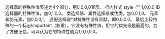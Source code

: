选择器的特殊性值表述为4个部分，用0,0,0,0表示。
行内样式 style=""	1,0,0,0
ID选择器的特殊性值，加0,1,0,0。
类选择器、属性选择器或伪类，加0,0,1,0。
元素和伪元素，加0,0,0,1。
通配选择器*对特殊性没有贡献，即0,0,0,0。
最后比较特殊的一个标志!important（权重），它没有特殊性值，但它的优先级是最高的，为了方便记忆，可以认为它的特殊性值为1,0,0,0,0。